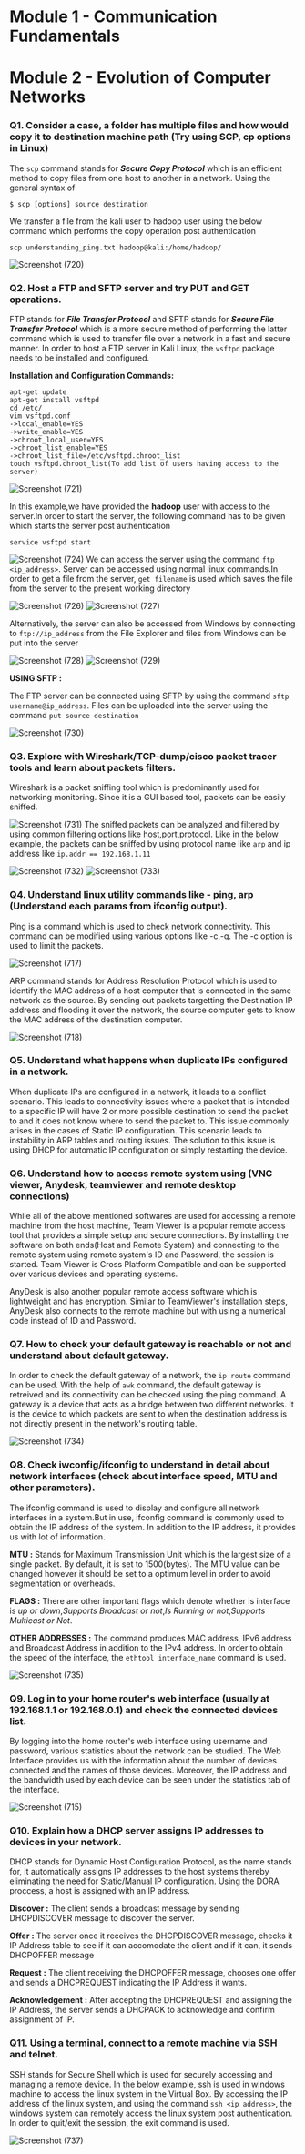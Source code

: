 # Module 1 - Communication Fundamentals
# Module 2 - Evolution of Computer Networks

### Q1. Consider a case, a folder has multiple files and how would copy it to destination machine path (Try using SCP, cp options in Linux)
The `scp` command stands for **_Secure Copy Protocol_** which is an efficient method to copy files from one host to another in a network. Using the general syntax of 
```
$ scp [options] source destination
```
We transfer a file from the kali user to hadoop user using the below command which performs the copy operation post authentication
```
scp understanding_ping.txt hadoop@kali:/home/hadoop/
```

![Screenshot (720)](https://github.com/user-attachments/assets/598a2f76-ca88-4ea3-90a1-30dc78e4e50c)

### Q2. Host a FTP and SFTP server and try PUT and GET operations.
FTP stands for _**File Transfer Protocol**_ and SFTP stands for _**Secure File Transfer Protocol**_ which is a more secure method of performing the latter command which is used to transfer file over a network in a fast and secure manner.
In order to host a FTP server in Kali Linux, the `vsftpd` package needs to be installed and configured.

**Installation and Configuration Commands:**
```
apt-get update
apt-get install vsftpd
cd /etc/
vim vsftpd.conf
->local_enable=YES
->write_enable=YES
->chroot_local_user=YES
->chroot_list_enable=YES
->chroot_list_file=/etc/vsftpd.chroot_list
touch vsftpd.chroot_list(To add list of users having access to the server)
```
![Screenshot (721)](https://github.com/user-attachments/assets/06245a98-4f80-415e-b7fc-9141da12e66c)

In this example,we have provided the **hadoop** user with access to the server.In order to start the server, the following command has to be given which starts the server post authentication
```
service vsftpd start
```
![Screenshot (724)](https://github.com/user-attachments/assets/5c48cdc5-4e90-4319-80ec-9a645231d6a5)
We can access the server using the command `ftp <ip_address>`. Server can be accessed using normal linux commands.In order to get a file from the server, `get filename` is used which saves the file from the server to the present working directory

![Screenshot (726)](https://github.com/user-attachments/assets/9516fd59-c7e8-4864-8f1d-455e4830b3d2)
![Screenshot (727)](https://github.com/user-attachments/assets/a9d92fb2-fa55-43ec-af97-f7ca111c0e47)

Alternatively, the server can also be accessed from Windows by connecting to `ftp://ip_address` from the File Explorer and files from Windows can be put into the server

![Screenshot (728)](https://github.com/user-attachments/assets/631df8c5-939b-44ac-8f45-2036dba3d5b9)
![Screenshot (729)](https://github.com/user-attachments/assets/f1acbc68-f52d-42d9-93bb-0783837f07b5)

**USING SFTP :**

The FTP server can be connected using SFTP by using the command `sftp username@ip_address`.  Files can be uploaded into the server using the command `put source destination`

![Screenshot (730)](https://github.com/user-attachments/assets/4324d8ca-5c65-4e23-bc0a-e59eb51d764a)

### Q3. Explore with Wireshark/TCP-dump/cisco packet tracer tools and learn about packets filters.
Wireshark is a packet sniffing tool which is predominantly used for networking monitoring. Since it is a GUI based tool, packets can be easily sniffed.

![Screenshot (731)](https://github.com/user-attachments/assets/566a5b73-3ab8-43e8-95be-0cfc2e019ee1)
The sniffed packets can be analyzed and filtered by using common filtering options like host,port,protocol. Like in the below example, the packets can be sniffed by using protocol name like `arp` and ip address like `ip.addr == 192.168.1.11`

![Screenshot (732)](https://github.com/user-attachments/assets/3d67bfb8-889f-4a09-8749-662ff2ee6390)
![Screenshot (733)](https://github.com/user-attachments/assets/99967c7a-be59-401f-ba1e-a2d815dabb77)

### Q4. Understand linux utility commands like - ping, arp (Understand each params from ifconfig output).
Ping is a command which is used to check network connectivity. This command can be modified using various options like -c,-q. The -c option is used to limit the packets.

![Screenshot (717)](https://github.com/user-attachments/assets/12db9327-9821-4f4f-ab29-9a9073a0f9a8)

ARP command stands for Address Resolution Protocol which is used to identify the MAC address of a host computer that is connected in the same network as the source. By sending out packets targetting the Destination IP address and flooding it over the network, the source computer gets to know the MAC address of the destination computer.

![Screenshot (718)](https://github.com/user-attachments/assets/aea86bf0-2a1a-46dd-b6ac-925f482934a3)

### Q5. Understand what happens when duplicate IPs configured in a network.
When duplicate IPs are configured in a network, it leads to a conflict scenario. This leads to connectivity issues where a packet that is intended to a specific IP will have 2 or more possible destination to send the packet to and it does not know where to send the packet to. This issue commonly arises in the cases of Static IP configuration. This scenario leads to instability in ARP tables and routing issues.
The solution to this issue is using DHCP for automatic IP configuration or simply restarting the device.

### Q6. Understand how to access remote system using (VNC viewer, Anydesk, teamviewer and remote desktop connections)
While all of the above mentioned softwares are used for accessing a remote machine from the host machine, Team Viewer is a popular remote access tool that provides a simple setup and secure connections. By installing the software on both ends(Host and Remote System) and connecting to the remote system using remote system's ID and Password, the session is started. Team Viewer is Cross Platform Compatible and can be supported over various devices and operating systems.

AnyDesk is also another popular remote access software which is lightweight and has encryption. Similar to TeamViewer's installation steps, AnyDesk also connects to the remote machine but with using a numerical code instead of ID and Password. 

### Q7. How to check your default gateway is reachable or not and understand about default gateway.
In order to check the default gateway of a network, the `ip route` command can be used. With the help of `awk` command, the default gateway is retreived and its connectivity can be checked using the ping command.
A gateway is a device that acts as a bridge between two different networks. It is the device to which packets are sent to when the destination address is not directly present in the network's routing table. 

![Screenshot (734)](https://github.com/user-attachments/assets/bbdf9644-248f-4bb8-999b-ac1e341a0848)

### Q8. Check iwconfig/ifconfig to understand in detail about network interfaces (check about interface speed, MTU and other parameters).
The ifconfig command is used to display and configure all network interfaces in a system.But in use, ifconfig command is commonly used to obtain the IP address of the system. In addition to the IP address, it provides us with lot of information.

**MTU :** Stands for Maximum Transmission Unit which is the largest size of a single packet. By default, it is set to 1500(bytes). The MTU value can be changed however it should be set to a optimum level in order to avoid segmentation or overheads.

**FLAGS :** There are other important flags which denote whether is interface is _up or down_,_Supports Broadcast or not_,_Is Running or not_,_Supports Multicast or Not_.

**OTHER ADDRESSES :** The command produces MAC address, IPv6 address and Broadcast Address in addition to the IPv4 address.
In order to obtain the speed of the interface, the `ethtool interface_name` command is used.

![Screenshot (735)](https://github.com/user-attachments/assets/5851cedc-0bbd-4f9f-a58d-cb40fe5550c5)

### Q9. Log in to your home router's web interface (usually at 192.168.1.1 or 192.168.0.1) and check the connected devices list.
By logging into the home router's web interface using username and password, various statistics about the network can be studied. The Web Interface provides us with the information about the number of devices connected and the names of those devices. Moreover, the IP address and the bandwidth used by each device can be seen under the statistics tab of the interface.

![Screenshot (715)](https://github.com/user-attachments/assets/17071791-fdf1-4999-aa4e-bb32e15b59a9)

### Q10. Explain how a DHCP server assigns IP addresses to devices in your network.
DHCP stands for Dynamic Host Configuration Protocol, as the name stands for, it automatically assigns IP addresses to the host systems thereby eliminating the need for Static/Manual IP configuration. Using the DORA proccess, a host is assigned with an IP address.

**Discover :** The client sends a broadcast message by sending DHCPDISCOVER message to discover the server.

**Offer :** The server once it receives the DHCPDISCOVER message, checks it IP Address table to see if it can accomodate the client and if it can, it sends DHCPOFFER message

**Request :** The client receiving the DHCPOFFER message, chooses one offer and sends a DHCPREQUEST indicating the IP Address it wants.

**Acknowledgement :** After accepting the DHCPREQUEST and assigning the IP Address, the server sends a DHCPACK to acknowledge and confirm assignment of IP.

### Q11. Using a terminal, connect to a remote machine via SSH and telnet.
SSH stands for Secure Shell which is used for securely accessing and managing a remote device. In the below example, ssh is used in windows machine to access the linux system in the Virtual Box. By accessing the IP address of the linux system, and using the command `ssh <ip_address>`, the windows system can remotely access the linux system post authentication. In order to quit/exit the session, the exit command is used.

![Screenshot (737)](https://github.com/user-attachments/assets/20c170d3-8ad3-491d-9b7a-b9ee200abacb)
